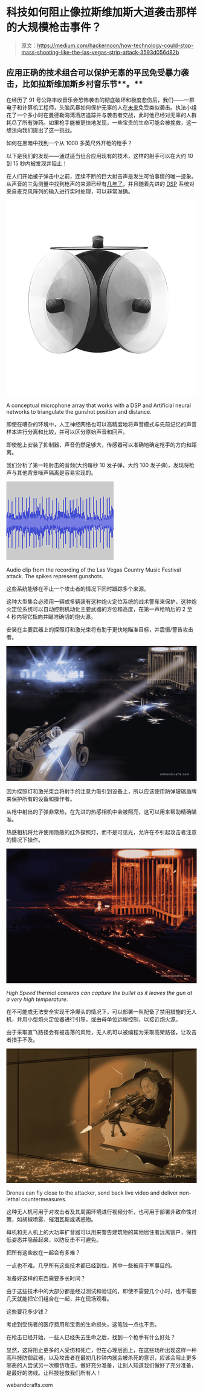 # 科技如何阻止像拉斯维加斯大道袭击那样的大规模枪击事件？

> 原文：<https://medium.com/hackernoon/how-technology-could-stop-mass-shooting-like-the-las-vegas-strip-attack-3593d056d82b>

## 应用正确的技术组合可以保护无辜的平民免受暴力袭击，比如拉斯维加斯乡村音乐节**。**

在经历了 91 号公路丰收音乐会恐怖袭击的彻底破坏和极度悲伤后，我们——一群电子和计算机工程师，头脑风暴如何保护无辜的人在[未来](https://hackernoon.com/tagged/future)免受类似袭击。执法小组花了一个多小时在曼德勒海湾酒店追踪并与袭击者交战，此时他已经对无辜的人群耗尽了所有弹药。如果枪手能被更快地发现，一些宝贵的生命可能会被挽救，这一想法向我们提出了这一挑战。

如何在黑暗中找到一个从 1000 多英尺外开枪的枪手？

以下是我们的发现——通过适当组合应用现有的技术，这样的射手可以在大约 10 到 15 秒内被发现并阻止！

在人们开始被子弹击中之前，连续不断的巨大射击声是发生可怕事情的唯一迹象。从声音的三角测量中找到枪声的来源已经有[几年了](https://en.wikipedia.org/wiki/Gunfire_locator)，并且随着先进的 [DSP](https://en.wikipedia.org/wiki/Digital_signal_processing) 系统对来自麦克风阵列的输入进行实时处理，可以非常准确。

![](img/64a048db6fe7b0be65fabd4c8934530c.png)

A conceptual microphone array that works with a DSP and Artificial neural networks to triangulate the gunshot position and distance.

即使在嘈杂的环境中，人工神经网络也可以高精度地将声音模式与先前记忆的声音样本进行分离和比较，并可以区分原始声音和回声。

即使枪上安装了抑制器，声音仍然足够大，传感器可以准确地确定枪手的方向和距离。

我们分析了第一轮射击的音频(大约每秒 10 发子弹，大约 100 发子弹)，发现将枪声与其他背景噪声隔离是容易实现的。

![](img/715c3c2f602fefa9bfb1a71b03244bb8.png)

Audio clip from the recording of the Las Vegas Country Music Festival attack. The spikes represent gunshots.

这些系统能够在不止一个攻击者的情况下同时跟踪多个来源。

这种大型集会必须用一辆或多辆装有这种炮火定位系统的战术警车来保护，这种炮火定位系统可以自动控制机动化主要武器的方位和高度，在第一声枪响后的 2 至 4 秒内将它指向并瞄准确切的炮火源。

安装在主要武器上的探照灯和激光束将有助于更快地瞄准目标，并震慑/警告攻击者。

![](img/91cf6251323bcd3fcf6b055c2a2372c3.png)

因为探照灯和激光束会将射手的注意力吸引到设备上，所以应该使用防弹玻璃盾牌来保护所有的设备和操作者。

从枪中射出的子弹非常热，在先进的热感相机中会被照亮，这可以用来帮助精确瞄准。

热感相机将允许使用隐蔽的红外探照灯，而不是可见光，允许在不引起攻击者注意的情况下操作。

![](img/b148f2e21a8c4d355253619a165df777.png)

*High Speed thermal cameras can capture the bullet as it leaves the gun at a very high temperature*.

在不可能或无法安全实现干净爆头的情况下，可以部署一队配备了禁用措施的无人机，并用小型炮火定位器进行引导，或由母单位远程控制，以接近炮火源。

由于采取直飞路径会有被击落的风险，无人机可以被编程为采取高架路径，让攻击者措手不及。

![](img/0ba69e26e1f7d4513c46ddb581c62128.png)

Drones can fly close to the attacker, send back live video and deliver non-lethal countermeasures.

这种无人机可用于对攻击者及其周围环境进行视频分析，也可用于部署非致命性对策，如胡椒喷雾、催泪瓦斯或诱惑物。

母机和无人机上的大功率扩音器可以用来警告建筑物的其他居住者远离窗户，保持低姿态并隐蔽起来，以防反击不可避免。

把所有这些放在一起会有多难？

一点也不难。几乎所有这些技术都已经到位，其中一些被用于军事目的。

准备好这样的东西需要多长时间？

由于这些技术中的大部分都是经过测试和验证的，即使不需要几个小时，也不需要几天就能把它们组合在一起，并在现场观看。

这些要花多少钱？

考虑到受伤者的医疗费用和宝贵的生命损失，这笔钱一点也不贵。

在枪击已经开始，一些人已经失去生命之后，找到一个枪手有什么好处？

显然，这将阻止更多的人受伤和死亡，但在心理层面上，在这些场所出现这样一种高科技防御武器，以及攻击者在最初几秒钟内就会被杀死的意识，应该会阻止更多邪恶的人尝试另一次模仿攻击。做好充分准备，让别人知道我们做好了充分准备，是最好的防线。让科技拯救我们所有人！

webandcrafts.com